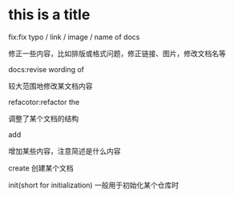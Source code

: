 # this is a title
fix:fix typo / link / image / name of docs

修正一些内容，比如排版或格式问题，修正链接、图片，修改文档名等

docs:revise wording of <name of your docs>
  
较大范围地修改某文档内容

refacotor:refactor the <name of your docs>
  
调整了某个文档的结构

add <summary of your content>
  
增加某些内容，注意简述是什么内容

create <name of your docs> 创建某个文档
  


init(short for initialization) 一般用于初始化某个仓库时


